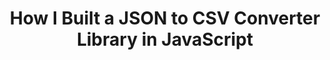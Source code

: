 ---
title: "How I Built a JSON to CSV Converter Library in JavaScript"
layout: post
tags: []
image:
description:
---
